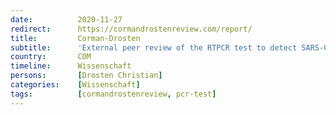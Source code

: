 ```yaml
---
date:          2020-11-27
redirect:      https://cormandrostenreview.com/report/
title:         Corman-Drosten
subtitle:      'External peer review of the RTPCR test to detect SARS-CoV-2 reveals 10 major scientific flaws at the molecular and methodological level: consequences for false positive results.'
country:       COM
timeline:      Wissenschaft
persons:       [Drosten Christian]
categories:    [Wissenschaft]
tags:          [cormandrostenreview, pcr-test]
---
```

